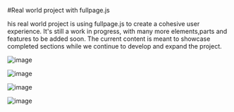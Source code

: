 #Real world project with fullpage.js

his real world project is using fullpage.js to create a cohesive user experience. It's still a work in progress, with many more elements,parts and features to be added soon. The current content is meant to showcase completed sections while we continue to develop and expand the project.

![image](https://github.com/balazsbatorszigetvary/mikmak-studio-fullpage.js/assets/129226735/1b87253d-3694-4a14-9f2e-84003f638288)

![image](https://github.com/balazsbatorszigetvary/mikmak-studio-fullpage.js/assets/129226735/53e9c88f-b1ea-403e-bb63-ab810b2f7b8a)


![image](https://github.com/balazsbatorszigetvary/mikmak-studio-fullpage.js/assets/129226735/25db9ec9-3a93-4040-8f52-70ca12f55af6)


![image](https://github.com/balazsbatorszigetvary/mikmak-studio-fullpage.js/assets/129226735/df6ce357-24b4-40a4-bf4e-e6efdb24ad1c)





